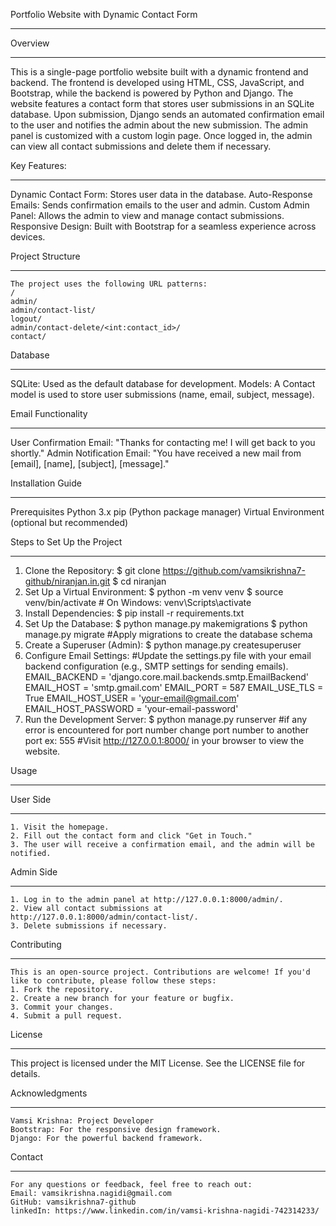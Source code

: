 Portfolio Website with Dynamic Contact Form
********************************************

Overview
********
  This is a single-page portfolio website built with a dynamic frontend and backend. 
  The frontend is developed using HTML, CSS, JavaScript, and Bootstrap, while the backend is powered by Python and Django. 
  The website features a contact form that stores user submissions in an SQLite database. 
  Upon submission, Django sends an automated confirmation email to the user and notifies the admin about the new submission.
  The admin panel is customized with a custom login page. Once logged in, the admin can view all contact submissions and delete them if necessary.

Key Features:
**************
  Dynamic Contact Form: Stores user data in the database.
  Auto-Response Emails: Sends confirmation emails to the user and admin.
  Custom Admin Panel: Allows the admin to view and manage contact submissions.
  Responsive Design: Built with Bootstrap for a seamless experience across devices.

Project Structure
*******************
    The project uses the following URL patterns:
    /
    admin/
    admin/contact-list/
    logout/
    admin/contact-delete/<int:contact_id>/
    contact/

Database
*********
  SQLite: Used as the default database for development.
  Models: A Contact model is used to store user submissions (name, email, subject, message).

Email Functionality
********************
  User Confirmation Email: "Thanks for contacting me! I will get back to you shortly."
  Admin Notification Email: "You have received a new mail from [email], [name], [subject], [message]."

Installation Guide
*******************
  Prerequisites
  Python 3.x
  pip (Python package manager)
  Virtual Environment (optional but recommended)

Steps to Set Up the Project
*****************************
  1. Clone the Repository:
    $ git clone https://github.com/vamsikrishna7-github/niranjan.in.git
    $ cd niranjan
  2. Set Up a Virtual Environment:
    $ python -m venv venv
    $ source venv/bin/activate  # On Windows: venv\Scripts\activate
  3. Install Dependencies:
    $ pip install -r requirements.txt
  4. Set Up the Database:
    $ python manage.py makemigrations 
    $ python manage.py migrate   #Apply migrations to create the database schema
  6. Create a Superuser (Admin):
    $ python manage.py createsuperuser
  7. Configure Email Settings:
    #Update the settings.py file with your email backend configuration (e.g., SMTP settings for sending emails).
    EMAIL_BACKEND = 'django.core.mail.backends.smtp.EmailBackend'
    EMAIL_HOST = 'smtp.gmail.com'
    EMAIL_PORT = 587
    EMAIL_USE_TLS = True
    EMAIL_HOST_USER = 'your-email@gmail.com'
    EMAIL_HOST_PASSWORD = 'your-email-password'
  8. Run the Development Server:
    $ python manage.py runserver 
    #if any error is encountered for port number change port number to another port ex: 555
    #Visit http://127.0.0.1:8000/ in your browser to view the website.
     
Usage
******
  User Side
  **********
    1. Visit the homepage.
    2. Fill out the contact form and click "Get in Touch."
    3. The user will receive a confirmation email, and the admin will be notified.
  Admin Side
  ***********
    1. Log in to the admin panel at http://127.0.0.1:8000/admin/.
    2. View all contact submissions at http://127.0.0.1:8000/admin/contact-list/.
    3. Delete submissions if necessary.
       
Contributing
**************
    This is an open-source project. Contributions are welcome! If you'd like to contribute, please follow these steps:
    1. Fork the repository.
    2. Create a new branch for your feature or bugfix.
    3. Commit your changes.
    4. Submit a pull request.

License
********
  This project is licensed under the MIT License. See the LICENSE file for details.

Acknowledgments
****************
    Vamsi Krishna: Project Developer
    Bootstrap: For the responsive design framework.
    Django: For the powerful backend framework.

Contact
*********
    For any questions or feedback, feel free to reach out:
    Email: vamsikrishna.nagidi@gmail.com
    GitHub: vamsikrishna7-github
    linkedIn: https://www.linkedin.com/in/vamsi-krishna-nagidi-742314233/